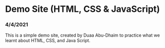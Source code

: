 # Demo Site (HTML, CSS & JavaScript)

### 4/4/2021
This is a simple demo site, created by Duaa Abu-Dhaim to practice what we learnt about HTML, CSS, and Java Script.